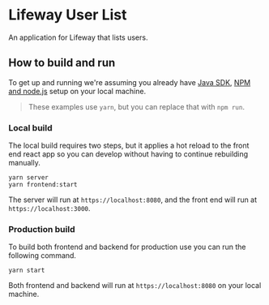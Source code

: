 # Lifeway User List

An application for Lifeway that lists users.

## How to build and run

To get up and running we're assuming you already have [Java SDK](https://www.oracle.com/java/technologies/downloads/), [NPM and node.js](https://nodejs.org/en/) setup on your local machine.

> These examples use `yarn`, but you can replace that with `npm run`.

### Local build

The local build requires two steps, but it applies a hot reload to the front end react app so you can develop without having to continue rebuilding manually.

```
yarn server
yarn frontend:start
```

The server will run at `https://localhost:8080`, and the front end will run at `https://localhost:3000`.

### Production build

To build both frontend and backend for production use you can run the following command.

```
yarn start
```

Both frontend and backend will run at `https://localhost:8080` on your local machine.
